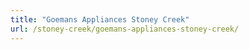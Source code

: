 ```yaml
---
title: "Goemans Appliances Stoney Creek"
url: /stoney-creek/goemans-appliances-stoney-creek/
---
```


